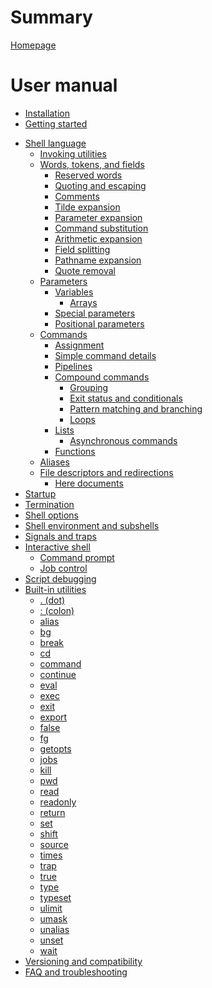 # Summary

[Homepage](README.md)

# User manual

- [Installation](installation.md)
- [Getting started]()
<!--
    - Using the shell interactively
    - Running scripts
-->
- [Shell language]()
    - [Invoking utilities]()
    - [Words, tokens, and fields]()
        - [Reserved words]()
        - [Quoting and escaping]()
        - [Comments]()
        - [Tilde expansion]()
        - [Parameter expansion]()
        - [Command substitution]()
        - [Arithmetic expansion]()
        - [Field splitting]()
        - [Pathname expansion]()
        - [Quote removal]()
    - [Parameters]()
        - [Variables]()
            - [Arrays]()
        - [Special parameters]()
        - [Positional parameters]()
    - [Commands]()
        - [Assignment]()
        - [Simple command details]()
        - [Pipelines]()
        - [Compound commands]()
            - [Grouping]() <!-- incl. subshells -->
            - [Exit status and conditionals]()
            - [Pattern matching and branching]()
            - [Loops]()
        - [Lists]()
            - [Asynchronous commands]()
        - [Functions]()
    - [Aliases]()
    - [File descriptors and redirections]()
        - [Here documents]()
- [Startup]()
- [Termination]()
- [Shell options]()
- [Shell environment and subshells]()
- [Signals and traps]()
- [Interactive shell]()
    - [Command prompt]()
    - [Job control]()
- [Script debugging]() <!-- errexit, noexec, xtrace, etc. -->
- [Built-in utilities]()
    - [. (dot)]()
    - [: (colon)]()
    - [alias]()
    - [bg]()
    - [break]()
    - [cd]()
    - [command]()
    - [continue]()
    - [eval]()
    - [exec]()
    - [exit]()
    - [export]()
    - [false]()
    - [fg]()
    - [getopts]()
    - [jobs]()
    - [kill]()
    - [pwd]()
    - [read]()
    - [readonly]()
    - [return]()
    - [set]()
    - [shift]()
    - [source]()
    - [times]()
    - [trap]()
    - [true]()
    - [type]()
    - [typeset]()
    - [ulimit]()
    - [umask]()
    - [unalias]()
    - [unset]()
    - [wait]()
- [Versioning and compatibility]()
- [FAQ and troubleshooting]()
